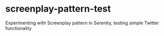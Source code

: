 # screenplay-pattern-test
Experimenting with Screenplay pattern in Serenity, testing simple Twitter functionality
